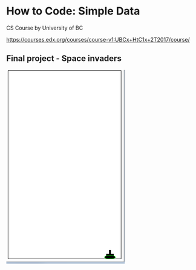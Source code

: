 # How to Code: Simple Data

CS Course by University of BC

https://courses.edx.org/courses/course-v1:UBCx+HtC1x+2T2017/course/

## Final project - Space invaders

![Space invaders](final-project-space-invaders.gif)
